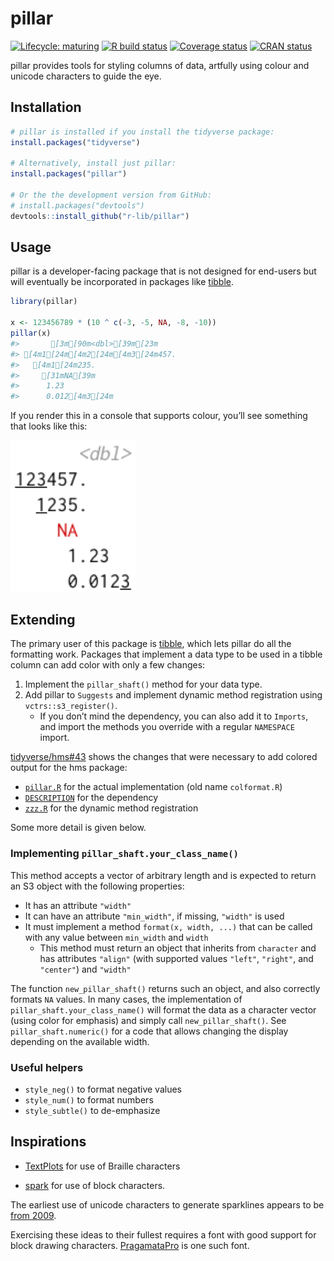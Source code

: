 
<!-- README.md is generated from README.Rmd on GitHub Actions: do not edit by hand -->

# pillar

<!-- badges: start -->

[![Lifecycle:
maturing](https://img.shields.io/badge/lifecycle-maturing-blue.svg)](https://www.tidyverse.org/lifecycle/#maturing)
[![R build
status](https://github.com/r-lib/pillar/workflows/R-CMD-check/badge.svg)](https://github.com/r-lib/pillar/actions)
[![Coverage
status](https://codecov.io/gh/r-lib/pillar/branch/master/graph/badge.svg)](https://codecov.io/github/r-lib/pillar?branch=master)
[![CRAN
status](https://www.r-pkg.org/badges/version/pillar)](https://cran.r-project.org/package=pillar)
<!-- badges: end -->

pillar provides tools for styling columns of data, artfully using colour
and unicode characters to guide the eye.

## Installation

``` r
# pillar is installed if you install the tidyverse package:
install.packages("tidyverse")

# Alternatively, install just pillar:
install.packages("pillar")

# Or the the development version from GitHub:
# install.packages("devtools")
devtools::install_github("r-lib/pillar")
```

## Usage

pillar is a developer-facing package that is not designed for end-users
but will eventually be incorporated in packages like
[tibble](http://tibble.tidyverse.org).

``` r
library(pillar)

x <- 123456789 * (10 ^ c(-3, -5, NA, -8, -10))
pillar(x)
#>       [3m[90m<dbl>[39m[23m
#> [4m1[24m[4m2[24m[4m3[24m457.    
#>   [4m1[24m235.    
#>     [31mNA[39m     
#>      1.23  
#>      0.012[4m3[24m
```

If you render this in a console that supports colour, you’ll see
something that looks like this:

<img src="man/figures/colours.png" width="200px" />

## Extending

The primary user of this package is
[tibble](https://github.com/tidyverse/tibble), which lets pillar do all
the formatting work. Packages that implement a data type to be used in a
tibble column can add color with only a few changes:

1.  Implement the `pillar_shaft()` method for your data type.
2.  Add pillar to `Suggests` and implement dynamic method registration
    using `vctrs::s3_register()`.
      - If you don’t mind the dependency, you can also add it to
        `Imports`, and import the methods you override with a regular
        `NAMESPACE` import.

[tidyverse/hms\#43](https://github.com/tidyverse/hms/pull/43) shows the
changes that were necessary to add colored output for the hms package:

  - [`pillar.R`](https://github.com/tidyverse/hms/pull/43/files#diff-a63dd6b1da682a8549d03475ac91cdcf)
    for the actual implementation (old name `colformat.R`)
  - [`DESCRIPTION`](https://github.com/tidyverse/hms/pull/43/files#diff-35ba4a2677442e210c23a00a5601aba3)
    for the dependency
  - [`zzz.R`](https://github.com/tidyverse/hms/pull/43/files#diff-e549505eb95036528ca3b125f62915a6)
    for the dynamic method registration

Some more detail is given below.

### Implementing `pillar_shaft.your_class_name()`

This method accepts a vector of arbitrary length and is expected to
return an S3 object with the following properties:

  - It has an attribute `"width"`
  - It can have an attribute `"min_width"`, if missing, `"width"` is
    used
  - It must implement a method `format(x, width, ...)` that can be
    called with any value between `min_width` and `width`
      - This method must return an object that inherits from `character`
        and has attributes `"align"` (with supported values `"left"`,
        `"right"`, and `"center"`) and `"width"`

The function `new_pillar_shaft()` returns such an object, and also
correctly formats `NA` values. In many cases, the implementation of
`pillar_shaft.your_class_name()` will format the data as a character
vector (using color for emphasis) and simply call `new_pillar_shaft()`.
See `pillar_shaft.numeric()` for a code that allows changing the display
depending on the available width.

### Useful helpers

  - `style_neg()` to format negative values
  - `style_num()` to format numbers
  - `style_subtle()` to de-emphasize

## Inspirations

  - [TextPlots](https://github.com/sunetos/TextPlots.jl) for use of
    Braille characters

  - [spark](https://github.com/holman/spark) for use of block
    characters.

The earliest use of unicode characters to generate sparklines appears to
be
[from 2009](https://blog.jonudell.net/2009/01/13/fuel-prices-and-pageviews/).

Exercising these ideas to their fullest requires a font with good
support for block drawing characters.
[PragamataPro](https://www.fsd.it/shop/fonts/pragmatapro/) is one such
font.
